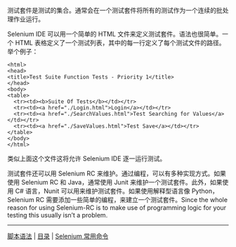 测试套件是测试的集合。通常会在一个测试套件将所有的测试作为一个连续的批处理作业运行。
  
Selenium IDE 可以用一个简单的 HTML 文件来定义测试套件。语法也很简单。一个 HTML 表格定义了一个测试列表，其中的每一行定义了每个测试文件的路径。举个例子：

  
```
<html>
<head>
<title>Test Suite Function Tests - Priority 1</title>
</head>
<body>
<table>
  <tr><td><b>Suite Of Tests</b></td></tr>
  <tr><td><a href="./Login.html">Login</a></td></tr>
  <tr><td><a href="./SearchValues.html">Test Searching for Values</a></td></tr>
  <tr><td><a href="./SaveValues.html">Test Save</a></td></tr>
</table>
</body>
</html>
```

类似上面这个文件这将允许 Selenium IDE 逐一运行测试。 
  
测试套件还可以用 Selenium RC 来维护。通过编程，可以有多种实现方式。如果使用 Selenium RC 和 Java，通常使用 Junit 来维护一个测试套件。此外，如果使用 C# 语言，Nunit 可以用来维护测试套件。如果使用解释型语言像 Python，Selenium RC 需要添加一些简单的编程，来建立一个测试套件。Since the whole reason for using Selenium-RC is to make use of programming logic for your testing this usually isn’t a problem.

---
[脚本语法](Script.md) | [目录](README.md) | [Selenium 常用命令](Commonly.md)
